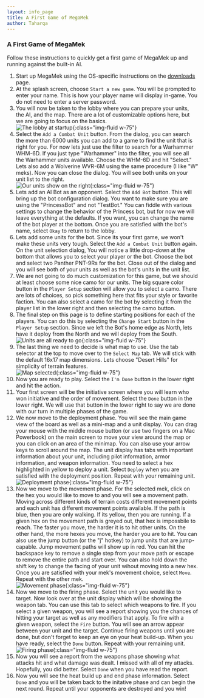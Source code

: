 ```yaml
---
layout: info_page
title: A First Game of MegaMek
author: Taharqa
---
```


### A First Game of MegaMek

Follow these instructions to quickly get a first game of MegaMek up and running against the built-in AI.

1. Start up MegaMek using the OS-specific instructions on the [downloads](/downloads.html) page.
2. At the splash screen, choose `Start a new game`. You will be prompted to enter your name. This is how your player name will display in-game. You do not need to enter a server password.
3. You will now be taken to the lobby where you can prepare your units, the AI, and the map. There are a lot of customizable options here, but we are going to focus on the basics.<br>
![The lobby at startup](/assets/images/first_mm_game/lobby1.png){:class="img-fluid w-75"}
4. Select the `Add a Combat Unit` button. From the dialog, you can search the more than 6000 units you can add to a game to find the unit that is right for you. For now lets just use the filter to search for a Warhammer WHM-6D. If you just type "Warhammer" into the filter, you will see all the Warhammer units available. Choose the WHM-6D and hit "Select." Lets also add a Wolverine WVR-6M using the same procedure (I like "W" meks). Now you can close the dialog. You will see both units on your unit list to the right.<br>
![Our units show on the right](/assets/images/first_mm_game/lobby2.png){:class="img-fluid w-75"}
5. Lets add an AI Bot as an opponent. Select the `Add Bot` button. This will bring up the bot configuration dialog. You want to make sure you are using the "PrincessBot" and not "TestBot." You can fiddle with various settings to change the behavior of the Princess bot, but for now we will leave everything at the defaults. If you want, you can change the name of the bot player at the bottom. Once you are satisfied with the bot's name, select `Okay` to return to the lobby.
6. Lets add some units for the bot. Since its your first game, we won't make these units very tough. Select the `Add a Combat Unit` button again. On the unit selection dialog, You will notice a little drop-down at the bottom that allows you to select your player or the bot. Choose the bot and select two Panther PNT-9Rs for the bot. Close out of the dialog and you will see both of your units as well as the bot's units in the unit list.
7. We are not going to do much customization for this game, but we should at least choose some nice camo for our units. The big square color button in the `Player Setup` section will allow you to select a camo. There are lots of choices, so pick something here that fits your style or favorite faction. You can also select a camo for the bot by selecting it from the player list in the lower right and then selecting the camo button.
8. The final step on this page is to define starting positions for each of the players. You can do this by selecting the `Change Start` button in the `Player Setup` section. Since we left the Bot's home edge as North, lets have it deploy from the North and we will deploy from the South.<br>
![Units are all ready to go](/assets/images/first_mm_game/lobby3.png){:class="img-fluid w-75"}
9. The last thing we need to decide is what map to use. Use the tab selector at the top to move over to the `Select Map` tab. We will stick with the default 16x17 map dimensions. Lets choose "Desert Hills" for simplicity of terrain features. <br>
![Map selected](/assets/images/first_mm_game/map_selection.png){:class="img-fluid w-75"}
10. Now you are ready to play. Select the `I'm Done` button in the lower right and hit the action.
11. Your first screen will be the initiative screen where you will learn who won initiative and the order of movement. Select the `Done` button in the lower right. We will use that button in the lower right to say we are done with our turn in multiple phases of the game.
12. We now move to the deployment phase. You will see the main game view of the board as well as a mini-map and a unit display. You can drag your mouse with the middle mouse button (or use two fingers on a Mac Powerbook) on the main screen to move your view around the map or you can click on an area of the minimap. You can also use your arrow keys to scroll around the map. The unit display has tabs with important information about your unit, including pilot information, armor information, and weapon information. You need to select a hex highlighted in yellow to deploy a unit. Select `Deploy` when you are satisfied with the deployment position. Repeat with your remaining unit.<br>
![Deployment phase](/assets/images/first_mm_game/deploy.png){:class="img-fluid w-75"}
13. Now we move to the movement phase. For the selected mek, click on the hex you would like to move to and you will see a movement path. Moving across different kinds of terrain costs different movement points and each unit has different movement points available. If the path is blue, then you are only walking. If its yellow, then you are running. If a given hex on the movement path is greyed out, that hex is impossbile to reach. The faster you move, the harder it is to hit other units. On the other hand, the more hexes you move, the harder you are to hit. You can also use the jump button (or the "j" hotkey) to jump units that are jump-capable. Jump movement paths will show up in red. You can hit the backspace key to remove a single step from your move path or escape to remove the entire path and start over. You can also hold down the shift key to change the facing of your unit wihout moving into a new hex. Once you are satisfied with your mek's movement choice, select `Move`. Repeat with the other mek.<br>
![Movement phase](/assets/images/first_mm_game/movement.png){:class="img-fluid w-75"}
14. Now we move to the firing phase. Select the unit you would like to target. Now look over at the unit display which will be showing the weapon tab. You can use this tab to select which weapons to fire. If you select a given weapon, you will see a report showing you the chances of hitting your target as well as any modifiers that apply. To fire with a given weapon, select the `Fire` button. You will see an arrow appear between your unit and the target. Continue firing weapons until you are done, but don't forget to keep an eye on your heat build-up. When you have ready, select the `Done` button. Repeat with your remaining unit.<br>
![Firing phase](/assets/images/first_mm_game/firing.png){:class="img-fluid w-75"}
15. Now you will see a report from the weapons phase showing what attacks hit and what damage was dealt. I missed with all of my attacks. Hopefully, you did better. Select `Done` when you have read the report.
16. Now you will see the heat build up and end phase information. Select `Done` and you will be taken back to the initative phase and can begin the next round. Repeat until your opponents are destroyed and you win!
